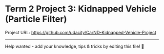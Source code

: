 # Term 2 Project 3: Kidnapped Vehicle (Particle Filter)

Project URL: https://github.com/udacity/CarND-Kidnapped-Vehicle-Project

---

Help wanted - add your knowledge, tips & tricks by editing this file! 🎉

